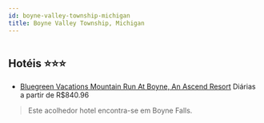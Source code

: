 ```yaml
---
id: boyne-valley-township-michigan
title: Boyne Valley Township, Michigan
---
```


<center><img src="http://image1.urlforimages.com/Images/1322052/$Original/1605931925_280x200.jpg" alt="" /></center>


## Hotéis ⭐️⭐️⭐️

-    [Bluegreen Vacations Mountain Run At Boyne, An Ascend Resort](https://www.hurb.com/aud/https://www.hurb.com/hoteis/boyne-valley-township/bluegreen-vacations-mountain-run-at-boyne-an-ascend-resort-JNP-JP078626?cmp=18055) Diárias a partir de R$840.96
   > Este acolhedor hotel encontra-se em Boyne Falls. 
